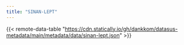```yaml
---
title: "SINAN-LEPT"
---
```


{{< remote-data-table "https://cdn.statically.io/gh/dankkom/datasus-metadata/main/metadata/data/sinan-lept.json" >}}
